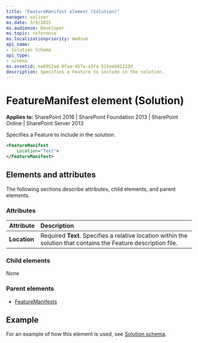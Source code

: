 ```yaml
---
title: "FeatureManifest element (Solution)"
manager: soliver
ms.date: 3/9/2015
ms.audience: Developer
ms.topic: reference
ms.localizationpriority: medium
api_name:
- Solution Schema
api_type:
- schema
ms.assetid: ea8952ad-0faa-457a-a3fa-515eeb81133d
description: Specifies a Feature to include in the solution.
---
```


# FeatureManifest element (Solution)

**Applies to:** SharePoint 2016 | SharePoint Foundation 2013 | SharePoint Online | SharePoint Server 2013

Specifies a Feature to include in the solution.

```XML
<FeatureManifest
    Location="Text">
</FeatureManifest>
```

## Elements and attributes

The following sections describe attributes, child elements, and parent elements.

### Attributes

|**Attribute**|**Description**|
|:-----|:-----|
|**Location** <br/> |Required **Text**. Specifies a relative location within the solution that contains the Feature description file.  <br/> |

### Child elements

None

### Parent elements

- [FeatureManifests](featuremanifests-element-solution.md)

## Example

For an example of how this element is used, see [Solution schema](solution-schema.md).

